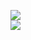 [![](https://img.shields.io/badge/Made%20With-Github%20Spray-lightgrey.svg?style=for-the-badge&logo=github)](https://github.com/Annihil/github-spray#3349)  
[![](https://i.imgur.com/2DrTn0Z.gif)](https://github.com/Annihil/github-spray)